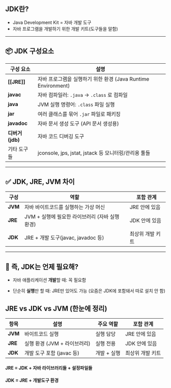 
## JDK란?

- Java Development Kit = 자바 개발 도구 
- 자바 프로그램을 개발하기 위한 개발 키트(도구들을 말함)

---

## 📦 JDK 구성요소

| 구성 요소        | 설명                                             |
| ------------ | ---------------------------------------------- |
| **[[JRE]]**  | 자바 프로그램을 실행하기 위한 환경 (Java Runtime Environment) |
| **javac**    | 자바 컴파일러: `.java` → `.class` 로 컴파일              |
| **java**     | JVM 실행 명령어: `.class` 파일 실행                     |
| **jar**      | 여러 클래스를 묶어 `.jar` 파일로 패키징                      |
| **javadoc**  | 자바 문서 생성 도구 (API 문서 생성용)                       |
| **디버거(jdb)** | 자바 코드 디버깅 도구                                   |
| 기타 도구들       | jconsole, jps, jstat, jstack 등 모니터링/관리용 툴들     |

---

## ✅ JDK, JRE, JVM 차이

|구성|역할|포함 관계|
|---|---|---|
|**JVM**|자바 바이트코드를 실행하는 가상 머신|JRE 안에 있음|
|**JRE**|JVM + 실행에 필요한 라이브러리 (자바 실행 환경)|JDK 안에 있음|
|**JDK**|JRE + 개발 도구(javac, javadoc 등)|최상위 개발 키트|

---

## 🎯 즉, JDK는 언제 필요해?

- 자바 애플리케이션 **개발**할 때: 꼭 필요함
    
- 단순히 **실행**만 할 때: JRE만 있어도 가능 (요즘은 JDK에 포함돼서 따로 설치 안 함)

## JRE vs JDK vs JVM (한눈에 정리)

|항목|설명|주요 역할|포함 관계|
|---|---|---|---|
|**JVM**|바이트코드 실행|실행 담당|JRE 안에 있음|
|**JRE**|실행 환경 (JVM + 라이브러리)|실행 전용|JDK 안에 있음|
|**JDK**|개발 도구 포함 (javac 등)|개발 + 실행|최상위 개발 키트|


#### JRE = JDK + 자바 라이브러리들 + 설정파일들
#### JDK = JRE + 개발도구 환경 